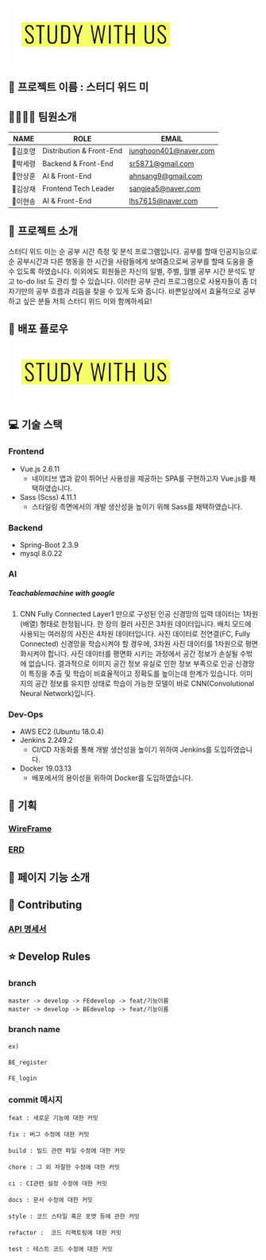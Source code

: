 ![logo.png](logo.png)

## 🎈 프로젝트 이름 : 스터디 위드 미

## 👨‍👩‍👦‍👦  팀원소개

|NAME|ROLE|EMAIL|
|------|---|---|
|👑김호영|Distribution & Front-End|junghoon401@naver.com|
|🧒박세령|Backend & Front-End|sr5871@gmail.com|
|🧑안상훈|AI & Front-End|ahnsang9@gmail.com|
|🧑김상재|Frontend Tech Leader|sangjea5@naver.com|
|🧔이현송|AI & Front-End|lhs7615@naver.com|



## 📖 프로젝트 소개

스터디 위드 미는 순 공부 시간 측정 및 분석 프로그램입니다. 공부를 할때 인공지능으로 순 공부시간과 다른 행동을 한 시간을 사람들에게 보여줌으로써 공부를 할때 도움을 줄 수 있도록 하였습니다. 이외에도 회원들은 자신의 일별, 주별, 월별 공부 시간 분석도 받고 to-do list 도 관리 할 수 있습니다. 이러한 공부 관리 프로그램으로 사용자들이 좀 더 자기만의 공부 흐름과 리듬을 찾을 수 있게 도와 줍니다. 바쁜일상에서 효율적으로 공부하고 싶은 분들 저희 스터디 위드 미와 함께하세요!


## 🚀 배포 플로우

![logo.png](logo.png)



## 💻 기술 스택

### Frontend

- Vue.js  2.6.11
  - 네이티브 앱과 같이 뛰어난 사용성을 제공하는 SPA를 구현하고자 Vue.js를 채택하였습니다.
- Sass (Scss) 4.11.1
  - 스타일링 측면에서의 개발 생산성을 높이기 위해 Sass를 채택하였습니다.

### Backend

- Spring-Boot 2.3.9
- mysql 8.0.22



### AI

##### Teachablemachine with google

1. CNN
Fully Connected Layer1 만으로 구성된 인공 신경망의 입력 데이터는 1차원(배열) 형태로 한정됩니다. 한 장의 컬러 사진은 3차원 데이터입니다. 배치 모드에 사용되는 여러장의 사진은 4차원 데이터입니다. 사진 데이터로 전연결(FC, Fully Connected) 신경망을 학습시켜야 할 경우에, 3차원 사진 데이터를 1차원으로 평면화시켜야 합니다. 사진 데이터를 평면화 시키는 과정에서 공간 정보가 손실될 수밖에 없습니다. 결과적으로 이미지 공간 정보 유실로 인한 정보 부족으로 인공 신경망이 특징을 추출 및 학습이 비효율적이고 정확도를 높이는데 한계가 있습니다. 이미지의 공간 정보를 유지한 상태로 학습이 가능한 모델이 바로 CNN(Convolutional Neural Network)입니다.


### Dev-Ops

- AWS EC2 (Ubuntu 18.0.4)
- Jenkins 2.249.2
  - CI/CD 자동화를 통해 개발 생산성을 높이기 위하여 Jenkins를 도입하였습니다.
- Docker 19.03.13
  - 배포에서의 용이성을 위하여 Docker를 도입하였습니다.
  

## 📜 기획

### [WireFrame](https://www.figma.com/file/2MsgYMOiJ8pfkabvcmoWnX/Study-With-Us-%ED%99%94%EB%A9%B4%EC%84%A4%EA%B3%84?node-id=0%3A1)

### [ERD](https://user-images.githubusercontent.com/18321002/98944352-3dc85b80-2534-11eb-975c-a57c9555baf3.png)




## 📱 페이지 기능 소개





## 🔌 Contributing

### [API 명세서](https://docs.google.com/spreadsheets/d/1ie8E6G0lYDcWueaEh44aiWQ_lkphggbpnxSamp6uFsA/edit#gid=0)






## ⭐  Develop Rules
### branch
```
master -> develop -> FEdevelop -> feat/기능이름
master -> develop -> BEdevelop -> feat/기능이름
```

### branch name
```
ex)

BE_register

FE_login
```

### commit 메시지

```
feat : 새로운 기능에 대한 커밋

fix : 버그 수정에 대한 커밋

build : 빌드 관련 파일 수정에 대한 커밋

chore : 그 외 자잘한 수정에 대한 커밋

ci : CI관련 설정 수정에 대한 커밋

docs : 문서 수정에 대한 커밋

style : 코드 스타일 혹은 포맷 등에 관한 커밋

refactor :  코드 리팩토링에 대한 커밋

test : 테스트 코드 수정에 대한 커밋
```
